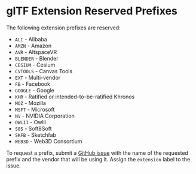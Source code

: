 # glTF Extension Reserved Prefixes

The following extension prefixes are reserved:

* `ALI` - Alibaba
* `AMZN` - Amazon
* `AVR` - AltspaceVR
* `BLENDER` - Blender
* `CESIUM` - Cesium
* `CVTOOLS` - Canvas Tools
* `EXT` - Multi-vendor
* `FB` - Facebook
* `GOOGLE` - Google
* `KHR` - Ratified or intended-to-be-ratified Khronos
* `MOZ` - Mozilla
* `MSFT` - Microsoft
* `NV` - NVIDIA Corporation
* `OWLII` - Owlii
* `S8S` - Soft8Soft
* `SKFB` - Sketchfab
* `WEB3D` - Web3D Consortium

To request a prefix, submit a [GitHub issue](https://github.com/KhronosGroup/glTF/issues/new) with the name of the requested prefix and the vendor that will be using it. Assign the `extension` label to the issue.

